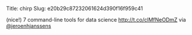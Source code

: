 Title: chirp
Slug: e20b29c87232061624d390f16f959c41

(nice!) 7 command-line tools for data science <a href="http://t.co/clMfNeODmZ">http://t.co/clMfNeODmZ</a> via <a href="http://twitter.com/jeroenhjanssens">@jeroenhjanssens</a>
